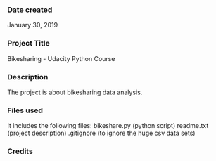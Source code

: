 ### Date created
January 30, 2019
### Project Title
Bikesharing - Udacity Python Course

### Description
The project is about bikesharing data analysis.

### Files used
It includes the following files:
bikeshare.py (python script)
readme.txt (project description)
.gitignore (to ignore the huge csv data sets)

### Credits
